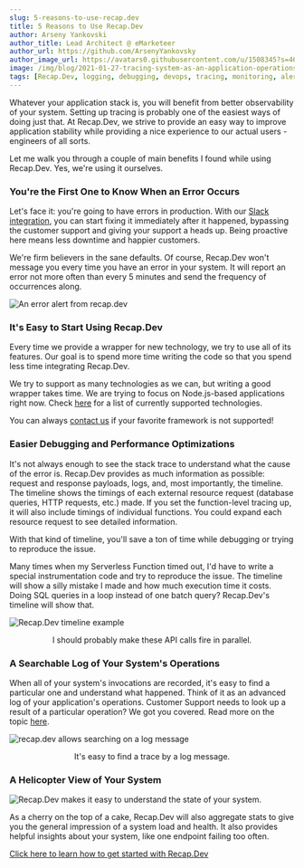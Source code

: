 ```yaml
---
slug: 5-reasons-to-use-recap.dev
title: 5 Reasons to Use Recap.Dev
author: Arseny Yankovski
author_title: Lead Architect @ eMarketeer
author_url: https://github.com/ArsenyYankovsky
author_image_url: https://avatars0.githubusercontent.com/u/1508345?s=460&u=3f36532a8ad64bd1d110c00a4eb438600d60cb92&v=4
image: /img/blog/2021-01-27-tracing-system-as-an-application-operations-log/hero.png
tags: [Recap.Dev, logging, debugging, devops, tracing, monitoring, alerts, observability]
---
```


Whatever your application stack is, you will benefit from better observability of your system.
Setting up tracing is probably one of the easiest ways of doing just that.
At Recap.Dev, we strive to provide an easy way to improve application stability 
while providing a nice experience to our actual users - engineers of all sorts.

Let me walk you through a couple of main benefits I found while using Recap.Dev. Yes, we're using it ourselves.

### You're the First One to Know When an Error Occurs

Let's face it: you're going to have errors in production. 
With our [Slack integration](/docs/integrations/slack), 
you can start fixing it immediately after it happened, bypassing the customer support and giving your support a heads up. 
Being proactive here means less downtime and happier customers.

We're firm believers in the sane defaults. 
Of course, Recap.Dev won't message you every time you have an error in your system.
It will report an error not more often than every 5 minutes and send the frequency of occurrences along.

![An error alert from recap.dev](/img/blog/2021-02-01-5-reasons-to-use-recap-dev/slack-error.png "An error alert from recap.dev")

### It's Easy to Start Using Recap.Dev

Every time we provide a wrapper for new technology, we try to use all of its features.
Our goal is to spend more time writing the code so that you spend less time integrating Recap.Dev.

We try to support as many technologies as we can, but writing a good wrapper takes time. 
We are trying to focus on Node.js-based applications right now. 
Check [here](/docs/tracing) for a list of currently supported technologies.

You can always [contact us](/contact-us) if your favorite framework is not supported!

### Easier Debugging and Performance Optimizations

It's not always enough to see the stack trace to understand what the cause of the error is.
Recap.Dev provides as much information as possible: request and response payloads, logs, and, most importantly, the timeline.
The timeline shows the timings of each external resource request (database queries, HTTP requests, etc.) made. 
If you set the function-level tracing up, it will also include timings of individual functions.
You could expand each resource request to see detailed information.

With that kind of timeline, you'll save a ton of time while debugging or trying to reproduce the issue.

Many times when my Serverless Function timed out, I'd have to write a special instrumentation code and try to reproduce the issue.
The timeline will show a silly mistake I made and how much execution time it costs. 
Doing SQL queries in a loop instead of one batch query? Recap.Dev's timeline will show that.

![Recap.Dev timeline example](/img/blog/2021-02-01-5-reasons-to-use-recap-dev/timeline.png "Recap.Dev timeline example")
<p align="center">I should probably make these API calls fire in parallel.</p>

### A Searchable Log of Your System's Operations

When all of your system's invocations are recorded, it's easy to find a particular one and understand what happened.
Think of it as an advanced log of your application's operations. 
Customer Support needs to look up a result of a particular operation?
We got you covered. 
Read more on the topic [here](/blog/tracing-system-as-an-application-operations-log).

![recap.dev allows searching on a log message](/img/blog/2021-02-01-5-reasons-to-use-recap-dev/searchable-log.png "recap.dev allows searching on a log message")
<p align="center">It's easy to find a trace by a log message.</p>

### A Helicopter View of Your System

![Recap.Dev makes it easy to understand the state of your system.](/img/blog/2021-02-01-5-reasons-to-use-recap-dev/system-status.png "Recap.Dev makes it easy to understand the state of your system.")

As a cherry on the top of a cake, Recap.Dev will also aggregate stats to give you the general impression of a system load and health.
It also provides helpful insights about your system, like one endpoint failing too often.

[Click here to learn how to get started with Recap.Dev](/docs)
